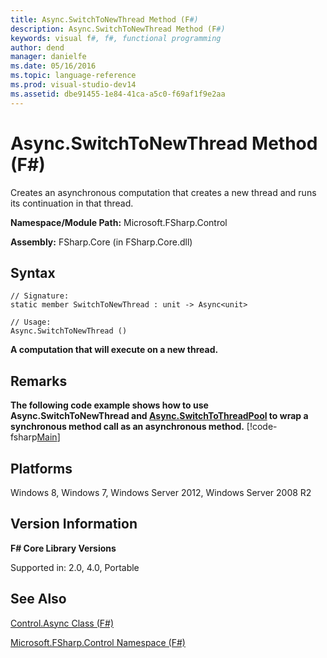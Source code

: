 ```yaml
---
title: Async.SwitchToNewThread Method (F#)
description: Async.SwitchToNewThread Method (F#)
keywords: visual f#, f#, functional programming
author: dend
manager: danielfe
ms.date: 05/16/2016
ms.topic: language-reference
ms.prod: visual-studio-dev14
ms.assetid: dbe91455-1e84-41ca-a5c0-f69af1f9e2aa 
---
```


# Async.SwitchToNewThread Method (F#)

Creates an asynchronous computation that creates a new thread and runs its continuation in that thread.

**Namespace/Module Path:** Microsoft.FSharp.Control

**Assembly:** FSharp.Core (in FSharp.Core.dll)


## Syntax

```
// Signature:
static member SwitchToNewThread : unit -> Async<unit>

// Usage:
Async.SwitchToNewThread ()
```

**A computation that will execute on a new thread.**
## Remarks
**The following code example shows how to use Async.SwitchToNewThread and [Async.SwitchToThreadPool](https://msdn.microsoft.com/library/c2708739-5389-487a-a3c9-490f417bcdc6) to wrap a synchronous method call as an asynchronous method.**
[!code-fsharp[Main](snippets/fsasyncapis/snippet28.fs)]
## Platforms
Windows 8, Windows 7, Windows Server 2012, Windows Server 2008 R2


## Version Information
**F# Core Library Versions**

Supported in: 2.0, 4.0, Portable




## See Also
[Control.Async Class &#40;F&#35;&#41;](Control.Async-Class-%5BFSharp%5D.md)

[Microsoft.FSharp.Control Namespace &#40;F&#35;&#41;](Microsoft.FSharp.Control-Namespace-%5BFSharp%5D.md)

